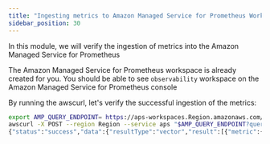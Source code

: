 ```yaml
---
title: "Ingesting metrics to Amazon Managed Service for Prometheus Workspace"
sidebar_position: 30
---
```


In this module, we will verify the ingestion of metrics into the Amazon Managed Service for Prometheus

The Amazon Managed Service for Prometheus workspace is already created for you. You should be able to see `observability` workspace on the Amazon Managed Service for Prometheus console

By running the awscurl, let's verify the successful ingestion of the metrics:

```bash 
export AMP_QUERY_ENDPOINT= https://aps-workspaces.Region.amazonaws.com/workspaces/Workspace-id/api/v1/query
awscurl -X POST --region Region --service aps "$AMP_QUERY_ENDPOINT?query=up"
{"status":"success","data":{"resultType":"vector","result":[{"metric":{"__name__":"up","alpha_eksctl_io_cluster_name":"capstone-eks-accelerator","alpha_eksctl_io_nodegroup_name":"nodegroup","beta_kubernetes_io_arch":"amd64","beta_kubernetes_io_instance_type":"t3.small","beta_kubernetes_io_os":"linux","cluster":"capstone-eks-accelerator","eks_amazonaws_com_capacityType":"ON_DEMAND","eks_amazonaws_com_nodegroup":"nodegroup","eks_amazonaws_com_nodegroup_image"
```
